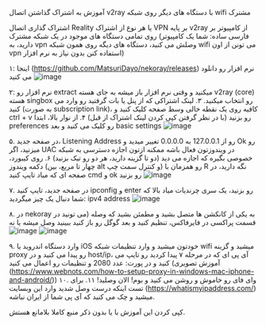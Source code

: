آموزش به اشتراک گذاشتن اتصال v2ray با دستگاه های دیگر روی شبکه wifi مشترک

اشتراک گذاری اتصال Reality یا هر نوع از اشتراک VPN بر پایه v2ray از کامپیوتر بر روی تمامی دستگاه های موجود در یک شبکه مشترک 
(فارسی ساده: شما یک کامپیوتر دارید، به vpn وصلش می کنید، دستگاه های دیگه روی همون شبکه wifi می تونن از اون vpn استفاده کنن بدون نیاز به نرم افزار)

۱: اینجا (https://github.com/MatsuriDayo/nekoray/releases) نرم افزار رو دانلود می کنید 
![image](https://github.com/therealaleph/sharingv2rayonwifi/assets/67456590/889e79ea-fc61-4b24-8be9-b26227cf7276)

۲: نرم افزار رو extract میکنید و وقتی نرم افزار باز میشه به جای هسته v2ray (core) هسته singbox رو انتخاب میکنید. 
۳. لینک اشتراکی که از پنل یا بات گرفتید رو وارد می کنید (به صورت subscription link)، کافیه روی یک نقطه خالی وسط صفحه کلیک کنید و ctrl + v رو بزنید (با در نظر گرفتن کپی کردن لینک اشتراک از قبل)‌
۴. از نوار بالا، ابتدا preferences رو کلیک می کنید و بعد basic settings 
![image](https://github.com/therealaleph/sharingv2rayonwifi/assets/67456590/8b4268ad-81aa-4fc1-89f5-2bddb0565484)

۵. در صفحه جدید، Listening Address رو از 127.0.0.1 به 0.0.0.0 تغییر میدید و Ok رو میزنید، اگر UAC در ویندوزتون فعال باشه ممکنه ازتون اجازه دسترسی به شبکه خصوصی بگیره که اجازه می دید‌ (دو تا گزینه دارید، هر دو رو تیک بزنید)
۶. روی کیبورد، دکمه ویندوز (چهار تا مربع، بین alt و کنترل سمت چپ) رو همزمان با R نگه دارید، در صفحه ای که میاد تایپ کنید cmd و ok رو بزنید
![image](https://github.com/therealaleph/sharingv2rayonwifi/assets/67456590/a532c72b-b992-43bf-9941-a10430c3eee6)

۷. در صفحه جدید، تایپ کنید ipconfig و enter رو بزنید، یک سری چرندیات میاد بالا که شما دنبال یک چیز میگردید: ipv4 address 
![image](https://github.com/therealaleph/sharingv2rayonwifi/assets/67456590/50eac650-8202-4823-8407-9280f5c74da4)

۸. در nekoray به یکی از کانکشن ها متصل بشید و مطمئن بشید که وصله (می تونید در قسمت پراکسی در فایرفاکس، تنظیم کنید و بعد گوگل رو باز کنید ببینید وصل میشه یا نه
![image](https://github.com/therealaleph/sharingv2rayonwifi/assets/67456590/620bd56a-53fb-4df1-a315-bfe1a56430b4)
![image](https://github.com/therealaleph/sharingv2rayonwifi/assets/67456590/38614c37-53da-4f38-9906-66c7e01636bf)

۹. وارد دستگاه اندروید یا iOS خودتون میشید و وارد تنظیمات شبکه wifi میشید و گزینه proxy رو پیدا می کنید و در host/ip، آی پی ای که در مرحله ۷ پیدا کردید رو تایپ می کنید و در پورت:‌ عدد 2080 و تنظیمات رو اعمال می کنید (آموزش تصویری (https://www.webnots.com/how-to-setup-proxy-in-windows-mac-iphone-and-android/))
۱۰. وای فای رو خاموش و روشن می کنید و بوم! الان وصلید!
۱۱. برای تست اینکه درست وصل شدید وارد این وبسایت (https://whatismyipaddress.com/) میشید و چک می کنید که آی پی شما از ایران نباشه.

کپی کردن این آموزش با یا بدون ذکر منبع کاملا بلامانع هستش. 
